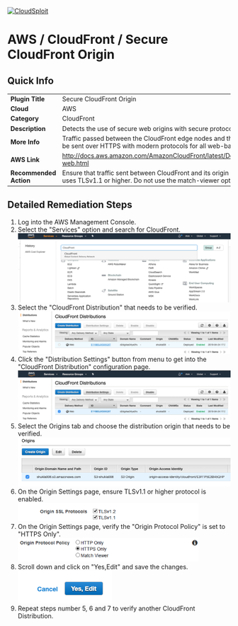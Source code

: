 [![CloudSploit](https://cloudsploit.com/img/logo-new-big-text-100.png "CloudSploit")](https://cloudsploit.com)

# AWS / CloudFront / Secure CloudFront Origin

## Quick Info

| | |
|-|-|
| **Plugin Title** | Secure CloudFront Origin |
| **Cloud** | AWS |
| **Category** | CloudFront |
| **Description** | Detects the use of secure web origins with secure protocols for CloudFront. |
| **More Info** | Traffic passed between the CloudFront edge nodes and the backend resource should be sent over HTTPS with modern protocols for all web-based origins. |
| **AWS Link** | http://docs.aws.amazon.com/AmazonCloudFront/latest/DeveloperGuide/distribution-web.html |
| **Recommended Action** | Ensure that traffic sent between CloudFront and its origin is passed over HTTPS and uses TLSv1.1 or higher. Do not use the match-viewer option. |

## Detailed Remediation Steps
1. Log into the AWS Management Console.
2. Select the "Services" option and search for CloudFront. </br> ![Step 2](/resources/aws/cloudfront/secure-cloudfront-origin/step2.png "Step 2 - Services")
3. Select the "CloudFront Distribution" that needs to be verified.</br> ![Step 3](/resources/aws/cloudfront/secure-cloudfront-origin/step3.png "Step 3 - CloudFront Distribution")
4. Click the "Distribution Settings" button from menu to get into the "CloudFront Distribution" configuration page. </br>![Step 4](/resources/aws/cloudfront/secure-cloudfront-origin/step4.png "Step 4 - Distribution Settings")
5. Select the Origins tab and choose the distribution origin that needs to be verified.</br>![Step 5](/resources/aws/cloudfront/secure-cloudfront-origin/step5.png "Step 5 - Origins")
6. On the Origin Settings page, ensure TLSv1.1 or higher protocol is enabled.</br> ![Step 6](/resources/aws/cloudfront/secure-cloudfront-origin/step6.png "Step 6 - Origin Settings")
7. On the Origin Settings page, verify the "Origin Protocol Policy" is set to "HTTPS Only".![Step 7](/resources/aws/cloudfront/secure-cloudfront-origin/step7.png "Step 7 - Protocol Policy")
8. Scroll down and click on "Yes,Edit" and save the changes.</br>![Step 8](/resources/aws/cloudfront/secure-cloudfront-origin/step8.png "Step 8 - Edit")
9. Repeat steps number 5, 6 and 7 to verify another CloudFront Distribution.</br>
